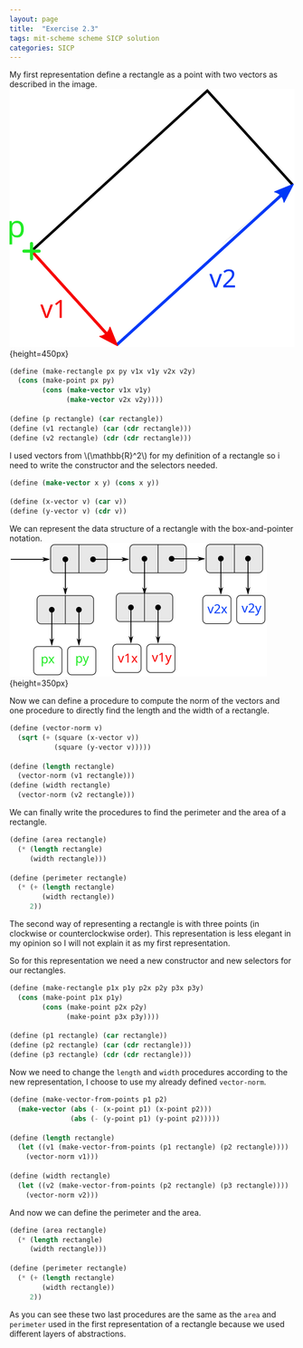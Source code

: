 ```yaml
---
layout: page
title:  "Exercise 2.3"
tags: mit-scheme scheme SICP solution
categories: SICP
---
```

My first representation define a rectangle as a point with two vectors as described in the image.
![](/images/Ex2.3a.svg){height=450px}
```scheme
(define (make-rectangle px py v1x v1y v2x v2y)
  (cons (make-point px py)
        (cons (make-vector v1x v1y)
              (make-vector v2x v2y))))

(define (p rectangle) (car rectangle))
(define (v1 rectangle) (car (cdr rectangle)))
(define (v2 rectangle) (cdr (cdr rectangle)))
```
I used vectors from \\(\mathbb{R}^2\\) for my definition of a rectangle so i need to write the constructor and the selectors needed.
```scheme
(define (make-vector x y) (cons x y))

(define (x-vector v) (car v))
(define (y-vector v) (cdr v))
```
We can represent the data structure of a rectangle with the box-and-pointer notation.
![](/images/Ex2.3b.svg){height=350px}

Now we can define a procedure to compute the norm of the vectors and one procedure to directly find the length and the width of a rectangle.
```scheme
(define (vector-norm v)
  (sqrt (+ (square (x-vector v))
           (square (y-vector v)))))

(define (length rectangle)
  (vector-norm (v1 rectangle)))
(define (width rectangle)
  (vector-norm (v2 rectangle)))
```
We can finally write the procedures to find the perimeter and the area of a rectangle.
```scheme
(define (area rectangle)
  (* (length rectangle)
     (width rectangle)))

(define (perimeter rectangle)
  (* (+ (length rectangle)
        (width rectangle))
     2))
```
The second way of representing a rectangle is with three points (in clockwise or counterclockwise order). This representation is less elegant in my opinion so I will not explain it as my first representation.

So for this representation we need a new constructor and new selectors for our rectangles.
```scheme
(define (make-rectangle p1x p1y p2x p2y p3x p3y)
  (cons (make-point p1x p1y)
        (cons (make-point p2x p2y)
              (make-point p3x p3y))))

(define (p1 rectangle) (car rectangle))
(define (p2 rectangle) (car (cdr rectangle)))
(define (p3 rectangle) (cdr (cdr rectangle)))
```
Now we need to change the `length` and `width` procedures according to the new representation, I choose to use my already defined `vector-norm`.
```scheme
(define (make-vector-from-points p1 p2)
  (make-vector (abs (- (x-point p1) (x-point p2)))
               (abs (- (y-point p1) (y-point p2)))))

(define (length rectangle)
  (let ((v1 (make-vector-from-points (p1 rectangle) (p2 rectangle))))
    (vector-norm v1)))

(define (width rectangle)
  (let ((v2 (make-vector-from-points (p2 rectangle) (p3 rectangle))))
    (vector-norm v2)))
```
And now we can define the perimeter and the area.
```scheme
(define (area rectangle)
  (* (length rectangle)
     (width rectangle)))

(define (perimeter rectangle)
  (* (+ (length rectangle)
        (width rectangle))
     2))
```
As you can see these two last procedures are the same as the `area` and `perimeter` used in the first representation of a rectangle because we used different layers of abstractions.
